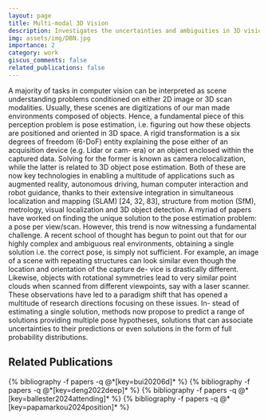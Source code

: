 ```yaml
---
layout: page
title: Multi-modal 3D Vision
description: Investigates the uncertainties and ambiguities in 3D vision problems such as pose estimation, reconstruction and etc.
img: assets/img/DBN.jpg
importance: 2
category: work
giscus_comments: false
related_publications: false
---
```


A majority of tasks in computer vision can be interpreted as scene understanding problems conditioned on either 2D image or 3D scan modalities. Usually, these scenes are digitizations of our man made environments composed of objects. Hence, a fundamental piece of this perception problem is pose estimation, i.e. figuring out how these objects are positioned and oriented in 3D space. A rigid transformation is a six degrees of freedom (6-DoF) entity explaining the pose either of an acquisition device (e.g. Lidar or cam- era) or an object enclosed within the captured data. Solving for the former is known as camera relocalization, while the latter is related to 3D object pose estimation. Both of these are now key technologies in enabling a multitude of applications such as augmented reality, autonomous driving, human computer interaction and robot guidance, thanks to their extensive integration in simultaneous localization and mapping (SLAM) [24, 32, 83], structure from motion (SfM), metrology, visual localization and 3D object detection.
A myriad of papers have worked on finding the unique solution to the pose estimation problem: a pose per view/scan. However, this trend is now witnessing a fundamental challenge. A recent school of thought has begun to point out that for our highly complex and ambiguous real environments, obtaining a single solution i.e. the correct pose, is simply not sufficient. For example, an image of a scene with repeating structures can look similar even though the location and orientation of the capture de- vice is drastically different. Likewise, objects with rotational symmetries lead to very similar point clouds when scanned from different viewpoints, say with a laser scanner. These observations have led to a paradigm shift that has opened a multitude of research directions focusing on these issues. In- stead of estimating a single solution, methods now propose to predict a range of solutions providing multiple pose hypotheses, solutions that can associate uncertainties to their predictions or even solutions in the form of full probability distributions.

## Related Publications
<div class="publications">
  {% bibliography -f papers -q @*[key=bui20206d]* %}
  {% bibliography -f papers -q @*[key=deng2022deep]* %}
  {% bibliography -f papers -q @*[key=ballester2024attending]* %}
  {% bibliography -f papers -q @*[key=papamarkou2024position]* %}
</div>